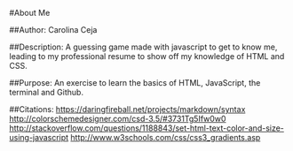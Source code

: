 #About Me

##Author:
Carolina Ceja

##Description:
A guessing game made with javascript to get to know me, leading to my professional resume to show off my knowledge of HTML and CSS.

##Purpose:
An exercise to learn the basics of HTML, JavaScript, the terminal and Github.

##Citations:
https://daringfireball.net/projects/markdown/syntax
http://colorschemedesigner.com/csd-3.5/#3731Tg5Ifw0w0
http://stackoverflow.com/questions/1188843/set-html-text-color-and-size-using-javascript
http://www.w3schools.com/css/css3_gradients.asp
